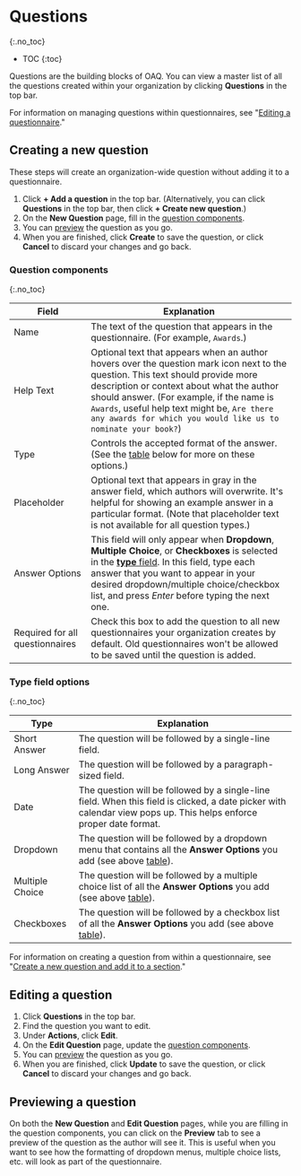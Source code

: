 # Questions
{:.no_toc}

- TOC
{:toc}

Questions are the building blocks of OAQ. You can view a master list of all the questions created within your organization by clicking **Questions** in the top bar.

For information on managing questions within questionnaires, see "[Editing a questionnaire](questionnaires.md#editing-a-questionnaire)."

## Creating a new question

These steps will create an organization-wide question without adding it to a questionnaire.

1. Click **+ Add a question** in the top bar. (Alternatively, you can click **Questions** in the top bar, then click **+ Create new question**.)
2. On the **New Question** page, fill in the [question components](#question-components).
3. You can [preview](#previewing-a-question) the question as you go.
4. When you are finished, click **Create** to save the question, or click **Cancel** to discard your changes and go back.

### Question components
{:.no_toc}

|Field|Explanation|
|--|--|
|Name|The text of the question that appears in the questionnaire. (For example, `Awards`.)|
|Help Text|Optional text that appears when an author hovers over the question mark icon next to the question. This text should provide more description or context about what the author should answer. (For example, if the name is `Awards`, useful help text might be, `Are there any awards for which you would like us to nominate your book?`)|
|Type|Controls the accepted format of the answer. (See the [table](#type-field-options) below for more on these options.)|
|Placeholder|Optional text that appears in gray in the answer field, which authors will overwrite. It's helpful for showing an example answer in a particular format. (Note that placeholder text is not available for all question types.)|
|Answer Options|This field will only appear when **Dropdown**, **Multiple Choice**, or **Checkboxes** is selected in the [**type** field](#type-field-options). In this field, type each answer that you want to appear in your desired dropdown/multiple choice/checkbox list, and press _Enter_ before typing the next one.|
|Required for all questionnaires|Check this box to add the question to all new questionnaires your organization creates by default. Old questionnaires won't be allowed to be saved until the question is added.|

### Type field options
{:.no_toc}

|Type|Explanation|
|--|--|
|Short Answer|The question will be followed by a single-line field.|
|Long Answer|The question will be followed by a paragraph-sized field.|
|Date|The question will be followed by a single-line field. When this field is clicked, a date picker with calendar view pops up. This helps enforce proper date format.|
|Dropdown|The question will be followed by a dropdown menu that contains all the **Answer Options** you add (see above [table](#question-components)).|
|Multiple Choice|The question will be followed by a multiple choice list of all the **Answer Options** you add (see above [table](#question-components)).|
|Checkboxes|The question will be followed by a checkbox list of all the **Answer Options** you add (see above [table](#question-components)).|

For information on creating a question from within a questionnaire, see "[Create a new question and add it to a section](questionnaires.md#create-a-brand-new-question-and-add-it-to-the-section)."

## Editing a question

1. Click **Questions** in the top bar.
2. Find the question you want to edit.
3. Under **Actions**, click **Edit**.
4. On the **Edit Question** page, update the [question components](#question-components).
5. You can [preview](#previewing-a-question) the question as you go.
6. When you are finished, click **Update** to save the question, or click **Cancel** to discard your changes and go back.

## Previewing a question

On both the **New Question** and **Edit Question** pages, while you are filling in the question components, you can click on the **Preview** tab to see a preview of the question as the author will see it. This is useful when you want to see how the formatting of dropdown menus, multiple choice lists, etc. will look as part of the questionnaire.

